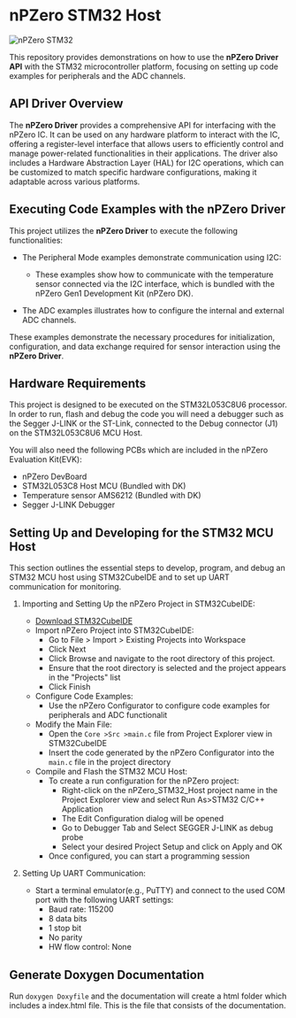 # nPZero STM32 Host
![](/Documentation/nPZero.png "nPZero STM32")<br>

This repository provides demonstrations on how to use the **nPZero Driver API** with the STM32 microcontroller platform, focusing on setting up code examples for peripherals and the ADC channels.

## API Driver Overview
The **nPZero Driver** provides a comprehensive API for interfacing with the nPZero IC. It can be used on any hardware platform to interact with the IC, offering a register-level interface that allows users to efficiently control and manage power-related functionalities in their applications.
The driver also includes a Hardware Abstraction Layer (HAL) for I2C operations, which can be customized to match specific hardware configurations, making it adaptable across various platforms.

## Executing Code Examples with the nPZero Driver
This project utilizes the **nPZero Driver** to execute the following functionalities:

- The Peripheral Mode examples demonstrate communication using I2C:
    - These examples show how to communicate with the temperature sensor connected via the I2C interface, which is bundled with the nPZero Gen1 Development Kit (nPZero DK).

- The ADC examples illustrates how to configure the internal and external ADC channels.

These examples demonstrate the necessary procedures for initialization, configuration, and data exchange required for sensor interaction using the **nPZero Driver**.

## Hardware Requirements
This project is designed to be executed on the STM32L053C8U6 processor. In order to run, flash and debug the code you will need a debugger such as the Segger J-LINK or the ST-Link,
connected to the Debug connector (J1) on the STM32L053C8U6 MCU Host.

You will also need the following PCBs which are included in the nPZero Evaluation Kit(EVK):

- nPZero DevBoard
- STM32L053C8 Host MCU (Bundled with DK)
- Temperature sensor AMS6212 (Bundled with DK)
- Segger J-LINK Debugger

## Setting Up and Developing for the STM32 MCU Host

This section outlines the essential steps to develop, program, and debug an STM32 MCU host using STM32CubeIDE and to set up UART communication for monitoring.

1. Importing and Setting Up the nPZero Project in STM32CubeIDE:

	- [Download STM32CubeIDE](https://www.st.com/en/development-tools/stm32cubeide.html)
	- Import nPZero Project into STM32CubeIDE:
	     -  Go to File > Import > Existing Projects into Workspace
	     -  Click Next
	     -  Click Browse and navigate to the root directory of this project.
	     -  Ensure that the root directory is selected and the project appears in the "Projects" list
	     -  Click Finish
	- Configure Code Examples:
	     -  Use the nPZero Configurator to configure code examples for peripherals and ADC functionalit
	- Modify the Main File:
	     -  Open the `Core >Src >main.c` file from Project Explorer view in STM32CubeIDE
	     -  Insert the code generated by the nPZero Configurator into the `main.c` file in the project directory
     - Compile and Flash the STM32 MCU Host:
	     -  To create a run configuration for the nPZero project:
			  -  Right-click on the nPZero_STM32_Host project name in the Project Explorer view and select Run As>STM32 C/C++ Application
			  -  The Edit Configuration dialog will be opened
			  -  Go to Debugger Tab and Select SEGGER J-LINK as debug probe
			  -  Select your desired Project Setup and click on Apply and OK
	     -  Once configured, you can start a programming session
2. Setting Up UART Communication:
     -  Start a terminal emulator(e.g., PuTTY) and connect to the used COM port with the following UART settings:
		  -  Baud rate: 115200
		  -  8 data bits
		  -  1 stop bit
		  -  No parity
		  -  HW flow control: None

## Generate Doxygen Documentation
Run ``doxygen Doxyfile`` and the documentation will create a html folder which includes a index.html file. 
This is the file that consists of the documentation. 
